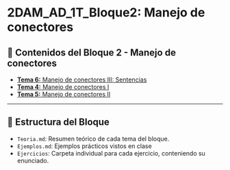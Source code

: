 # 2DAM_AD_1T_Bloque2: Manejo de conectores

## 📘 Contenidos del Bloque 2 - Manejo de conectores

- [**Tema 6:** Manejo de conectores III: Sentencias](TEMA06/APUNTES.md) 
- [**Tema 4:** Manejo de conectores I](TEMA04/APUNTES.md) 
- [**Tema 5:** Manejo de conectores II](TEMA05/APUNTES.md) 

---

## 📂 Estructura del Bloque

- `Teoria.md`: Resumen teórico de cada tema del bloque.
- `Ejemplos.md`: Ejemplos prácticos vistos en clase
- `Ejercicios`: Carpeta individual para cada ejercicio, conteniendo su enunciado.
